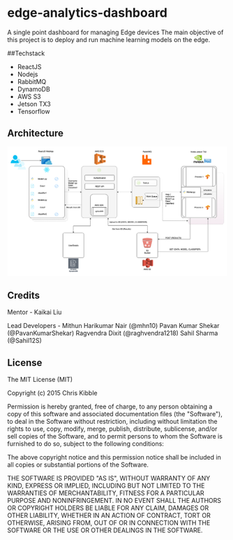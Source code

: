 # edge-analytics-dashboard
A single point dashboard for managing Edge devices
The main objective of this project is to deploy and run machine learning models on the edge.

##Techstack 
* ReactJS
* Nodejs
* RabbitMQ
* DynamoDB
* AWS S3
* Jetson TX3 
* Tensorflow
## Architecture
![Architecture Diagram](https://github.com/mhn10/edge-analytics-dashboard/blob/master/readme_assets/Edge_analytics_arch.png)


## Credits
Mentor - Kaikai Liu

Lead Developers - 
Mithun Harikumar Nair (@mhn10)
Pavan Kumar Shekar (@PavanKumarShekar)
Ragvendra Dixit (@raghvendra1218)
Sahil Sharma (@Sahil12S)

 
## License
 
The MIT License (MIT)

Copyright (c) 2015 Chris Kibble

Permission is hereby granted, free of charge, to any person obtaining a copy of this software and associated documentation files (the "Software"), to deal in the Software without restriction, including without limitation the rights to use, copy, modify, merge, publish, distribute, sublicense, and/or sell copies of the Software, and to permit persons to whom the Software is furnished to do so, subject to the following conditions:

The above copyright notice and this permission notice shall be included in all copies or substantial portions of the Software.

THE SOFTWARE IS PROVIDED "AS IS", WITHOUT WARRANTY OF ANY KIND, EXPRESS OR IMPLIED, INCLUDING BUT NOT LIMITED TO THE WARRANTIES OF MERCHANTABILITY, FITNESS FOR A PARTICULAR PURPOSE AND NONINFRINGEMENT. IN NO EVENT SHALL THE AUTHORS OR COPYRIGHT HOLDERS BE LIABLE FOR ANY CLAIM, DAMAGES OR OTHER LIABILITY, WHETHER IN AN ACTION OF CONTRACT, TORT OR OTHERWISE, ARISING FROM, OUT OF OR IN CONNECTION WITH THE SOFTWARE OR THE USE OR OTHER DEALINGS IN THE SOFTWARE.
